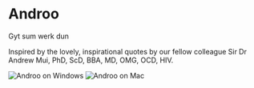 Androo
======

Gyt sum werk dun

Inspired by the lovely, inspirational quotes by our fellow colleague Sir Dr Andrew Mui, PhD, ScD, BBA, MD, OMG, OCD, HIV.

![Androo on Windows](http://i.imgur.com/zXIhHdZ.png)
![Androo on Mac](http://i.imgur.com/xEUv9xj.png)
